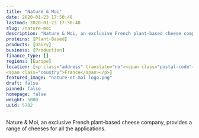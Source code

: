 ```yaml
---
title: "Nature & Moi"
date: 2020-01-23 17:50:48
lastmod: 2020-01-23 17:50:48
slug: /nature-moi
description: "Nature & Moi, an exclusive French plant-based cheese company, provides a range of cheeses for all the applications."
proteins: [Plant-Based]
products: [Dairy]
business: [Production]
finance_type: []
regions: [Europe]
location: [<p class="address" translate="no"><span class="postal-code">44600</span> <span class="locality">Saint-Nazaire</span><br>
<span class="country">France</span></p>]
featured_image: "nature-et-moi logo.png"
draft: false
pinned: false
homepage: false
weight: 5000
uuid: 5702
---
```

<p>Nature & Moi, an exclusive French plant-based cheese company, provides a range of cheeses for all the applications.</p>

